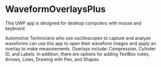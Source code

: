 # WaveformOverlaysPlus

This UWP app is designed for desktop computers with mouse and keyboard.

Automotive Technicians who use oscilloscopes to capture and analyze waveforms can use this app to open their waveform images and apply an overlay to make measurements. Overlays include: Compression, Cylinder ID, and Labels. In addition, there are options for adding TextBox notes, Arrows, Lines, Drawing with Pen, and Shapes.
